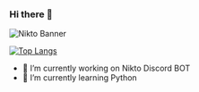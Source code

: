 ### Hi there 👋

![Nikto Banner](https://cdn.discordapp.com/attachments/843547485540188181/843547960657707018/Nikto_Banner.png "Nikto Banner")

[![Top Langs](https://github-readme-stats.vercel.app/api/top-langs/?username=Wiper-R&theme=onedark&layout=compact)](https://github.com/RSGameTech)

- 🔭 I’m currently working on Nikto Discord BOT
- 🌱 I’m currently learning Python
<!--
**RSGameTech/RSGameTech** is a ✨ _special_ ✨ repository because its `README.md` (this file) appears on your GitHub profile.

- 👯 I’m looking to collaborate on ...
- 🤔 I’m looking for help with ...
- 💬 Ask me about ...
- 📫 How to reach me: ...
- 😄 Pronouns: ...
- ⚡ Fun fact: ...
-->
